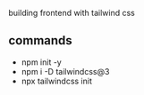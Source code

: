 building frontend with tailwind css

## commands

- npm init -y
- npm i -D tailwindcss@3
- npx tailwindcss init
